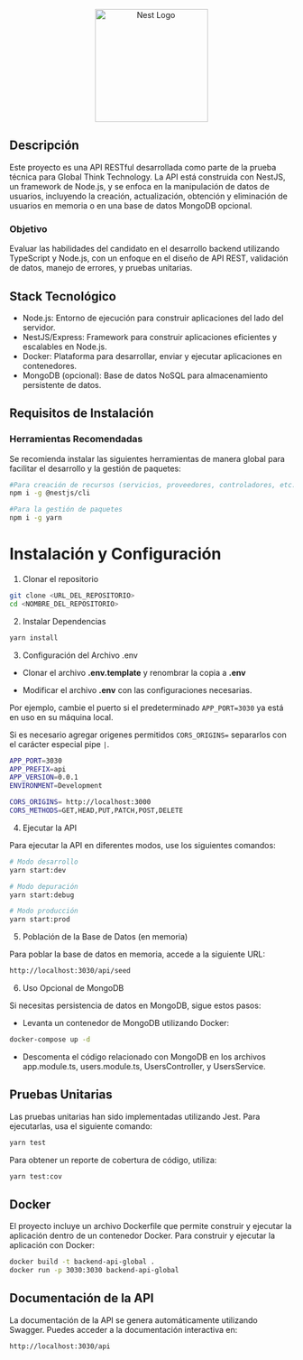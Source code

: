 <p align="center">
  <a href="http://nestjs.com/" target="blank"><img src="https://nestjs.com/img/logo-small.svg" width="200" alt="Nest Logo" /></a>
</p>

## Descripción

Este proyecto es una API RESTful desarrollada como parte de la prueba técnica para Global Think Technology. La API está construida con NestJS, un framework de Node.js, y se enfoca en la manipulación de datos de usuarios, incluyendo la creación, actualización, obtención y eliminación de usuarios en memoria o en una base de datos MongoDB opcional.

### Objetivo

Evaluar las habilidades del candidato en el desarrollo backend utilizando TypeScript y Node.js, con un enfoque en el diseño de API REST, validación de datos, manejo de errores, y pruebas unitarias.

## Stack Tecnológico

- Node.js: Entorno de ejecución para construir aplicaciones del lado del servidor.
- NestJS/Express: Framework para construir aplicaciones eficientes y escalables en Node.js.
- Docker: Plataforma para desarrollar, enviar y ejecutar aplicaciones en contenedores.
- MongoDB (opcional): Base de datos NoSQL para almacenamiento persistente de datos.

## Requisitos de Instalación

### Herramientas Recomendadas

Se recomienda instalar las siguientes herramientas de manera global para facilitar el desarrollo y la gestión de paquetes:

```bash
#Para creación de recursos (servicios, proveedores, controladores, etc.)
npm i -g @nestjs/cli

#Para la gestión de paquetes
npm i -g yarn
```

# Instalación y Configuración

1. Clonar el repositorio

```bash
git clone <URL_DEL_REPOSITORIO>
cd <NOMBRE_DEL_REPOSITORIO>
```

2. Instalar Dependencias

```bash
yarn install
```

3. Configuración del Archivo .env

- Clonar el archivo **.env.template** y renombrar la copia a **.env**

- Modificar el archivo **.env** con las configuraciones necesarias.

Por ejemplo, cambie el puerto si el predeterminado `APP_PORT=3030` ya está en uso en su máquina local.

Si es necesario agregar origenes permitidos `CORS_ORIGINS=` separarlos con el carácter especial pipe `|`.

```bash
APP_PORT=3030
APP_PREFIX=api
APP_VERSION=0.0.1
ENVIRONMENT=Development

CORS_ORIGINS= http://localhost:3000
CORS_METHODS=GET,HEAD,PUT,PATCH,POST,DELETE
```

4. Ejecutar la API

Para ejecutar la API en diferentes modos, use los siguientes comandos:

```bash
# Modo desarrollo
yarn start:dev

# Modo depuración
yarn start:debug

# Modo producción
yarn start:prod
```

5. Población de la Base de Datos (en memoria)

Para poblar la base de datos en memoria, accede a la siguiente URL:

```bash
http://localhost:3030/api/seed
```

6. Uso Opcional de MongoDB

Si necesitas persistencia de datos en MongoDB, sigue estos pasos:

- Levanta un contenedor de MongoDB utilizando Docker:

```bash
docker-compose up -d
```

- Descomenta el código relacionado con MongoDB en los archivos app.module.ts, users.module.ts, UsersController, y UsersService.

## Pruebas Unitarias

Las pruebas unitarias han sido implementadas utilizando Jest. Para ejecutarlas, usa el siguiente comando:

```bash
yarn test
```

Para obtener un reporte de cobertura de código, utiliza:

```bash
yarn test:cov
```

## Docker

El proyecto incluye un archivo Dockerfile que permite construir y ejecutar la aplicación dentro de un contenedor Docker. Para construir y ejecutar la aplicación con Docker:

```bash
docker build -t backend-api-global .
docker run -p 3030:3030 backend-api-global
```

## Documentación de la API

La documentación de la API se genera automáticamente utilizando Swagger. Puedes acceder a la documentación interactiva en:

```bash
http://localhost:3030/api
```

